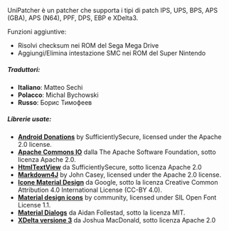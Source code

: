 UniPatcher è un patcher che supporta i tipi di patch IPS, UPS, BPS, APS (GBA), APS (N64), PPF, DPS, EBP e XDelta3.

Funzioni aggiuntive:

- Risolvi checksum nei ROM del Sega Mega Drive
- Aggiungi/Elimina intestazione SMC nei ROM del Super Nintendo

##### Traduttori:

- **Italiano**: Matteo Sechi
- **Polacco**: Michal Bychowski
- **Russo**: Борис Тимофеев

##### Librerie usate:

- [**Android Donations**](https://github.com/SufficientlySecure/donations) by SufficientlySecure, licensed under the Apache 2.0 license.
- [**Apache Commons IO**](https://commons.apache.org/proper/commons-io/) dalla The Apache Software Foundation, sotto licenza Apache 2.0.
- [**HtmlTextView**](https://github.com/SufficientlySecure/html-textview) da SufficientlySecure, sotto licenza Apache 2.0
- [**Markdown4J**](https://github.com/jdcasey/markdown4j) by John Casey, licensed under the Apache 2.0 license.
- [**Icone Material Design**](https://github.com/google/material-design-icons) da Google, sotto la licenza Creative Common Attribution 4.0 International License (CC-BY 4.0).
- [**Material design icons**](https://materialdesignicons.com) by community, licensed under SIL Open Font License 1.1.
- [**Material Dialogs**](https://github.com/afollestad/material-dialogs) da Aidan Follestad, sotto la licenza MIT.
- [**XDelta versione 3**](https://github.com/jmacd/xdelta) da Joshua MacDonald, sotto licenza Apache 2.0
